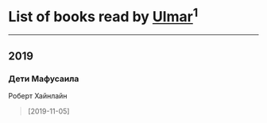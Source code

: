 # List of books read by [Ulmar](https://plus.google.com/u/0/113895331373311240811/)<sup>1</sup>
---

## 2019

### Дети Мафусаила
Роберт Хайнлайн
> [2019-11-05] 



